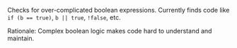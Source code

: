 Checks for over-complicated boolean expressions. Currently finds
code like ` if (b == true)`, `b || true`, `!false`,
etc.

Rationale: Complex boolean logic makes code hard to understand and
maintain.
